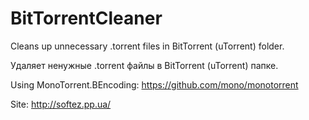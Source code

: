 BitTorrentCleaner
=================

Cleans up unnecessary .torrent files in BitTorrent (uTorrent) folder.

Удаляет ненужные .torrent файлы в BitTorrent (uTorrent) папке.

Using MonoTorrent.BEncoding: https://github.com/mono/monotorrent

Site: http://softez.pp.ua/
